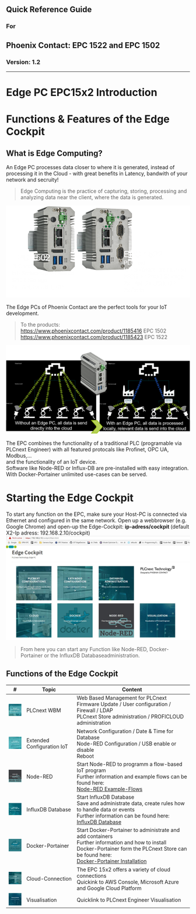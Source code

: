 ## Quick Reference Guide<br>
### For
## Phoenix Contact: EPC 1522 and EPC 1502
 
### Version: 1.2
---
# Edge PC EPC15x2 Introduction 
# Functions & Features of the Edge Cockpit

## What is Edge Computing?
An Edge PC processes data closer to where it is generated, instead of processing it in the Cloud - with great benefits in Latency, bandwith of your network and secruity!
>Edge Computing is the practice of capturing, storing, processing and analyzing data near the client, where the data is generated. <br>

![EPC_Featres](images/EPC_Features_wn.png)

The Edge PCs of Phoenix Contact are the perfect tools for your IoT development.
>To the products: <br>
https://www.phoenixcontact.com/product/1185416   EPC 1502<br>
https://www.phoenixcontact.com/product/1185423   EPC 1522



![EPCIntro](images/EPC_Intro.png)

The EPC combines the functionality of a traditional PLC (programable via PLCnext Engineer) with all featured protocals like Profinet, OPC UA, Modbus,... <br>
and the functionality of an IoT device. <BR>
Software like Node-RED or Influx-DB are pre-installed with easy integration.
With Docker-Portainer unlimited use-cases can be served.

# Starting the Edge Cockpit

To start any function on the EPC, make sure your Host-PC is connected via Ethernet and configured in the same network.
Open up a webbrowser (e.g. Google Chrome) and open-up the Edge-Cockpit:
<b>ip-adress/cockpit </b>
(default X2-Ip adress: 192.168.2.10/cockpit)
![Cockpit](images/0_Cockpit.jpg)
>From here you can start any Function like Node-RED, Docker-Portainer or the InfluxDB Databaseadministration.

## Functions of the Edge Cockpit

|   #  |  Topic   |  Content  |  
| --- | --------- |  --------- |
| ![WBM](images/x1_WBM.png) |  PLCnext WBM | Web Based Management for PLCnext <br> Firmware Update / User configuration / Firewall / LDAP <br> PLCnext Store administration / PROFICLOUD administration  | 
| ![ExtendedConfig](images/x2_ExConfig.png) |  Extended Configuration IoT | Network Configuration / Date & Time for Database <br> Node-RED Configuration / USB enable or disable <br> Reboot  |
| ![Node-RED](images/x3_NodeRED.png) | Node-RED | Start Node-RED to programm a flow-based IoT program<br> Further information and example flows can be found here: <br> [Node-RED Example-Flows](07_Node-RED_HowTo.md) |
| ![InfluxDB](images/x4_InfluxDB.png) | InfluxDB Database | Start InfluxDB Database <br> Save and administrate data, create rules how to handle data or events <br> Further information can be found here: <br> [InfluxDB Database](09_InfluxDB.md)|
| ![Docker-Portainer](images/x5_Docker.png) | Docker-Portainer | Start Docker-Portainer to administrate and add containers <br> Further information and how to install Docker-Portainer form the PLCnext Store can be found here: <br> [Docker-Portainer Installation](08_DockerPortainer.md)|
| ![Cloud](images/x6_Cloud.png) | Cloud-Connection | The EPC 15x2 offers a variety of cloud connections <br> Quickink to AWS Console, Microsoft Azure and Google Cloud Platform |
| ![Visualisation](images/x7_Visu.png) | Visualisation |Quicklink to PLCnext Engineer Visualisation|